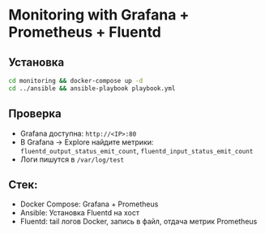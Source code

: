 # Monitoring with Grafana + Prometheus + Fluentd

## Установка

```bash
cd monitoring && docker-compose up -d
cd ../ansible && ansible-playbook playbook.yml
```

## Проверка

- Grafana доступна: `http://<IP>:80`
- В Grafana → Explore найдите метрики: `fluentd_output_status_emit_count`, `fluentd_input_status_emit_count`
- Логи пишутся в `/var/log/test`

## Стек:
- Docker Compose: Grafana + Prometheus
- Ansible: Установка Fluentd на хост
- Fluentd: tail логов Docker, запись в файл, отдача метрик Prometheus
